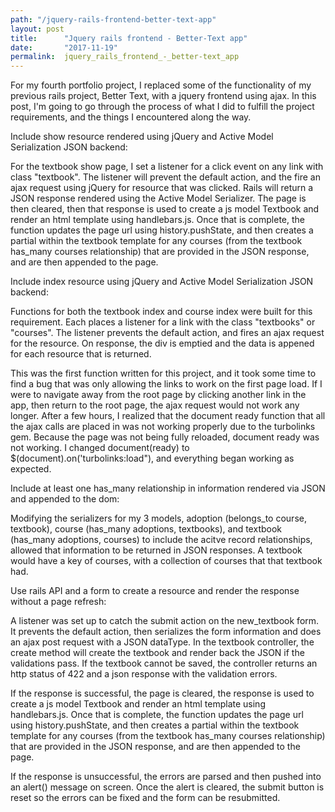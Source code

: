 ```yaml
---
path: "/jquery-rails-frontend-better-text-app"
layout: post
title:      "Jquery rails frontend - Better-Text app"
date:       "2017-11-19"
permalink:  jquery_rails_frontend_-_better-text_app
---
```



For my fourth portfolio project, I replaced some of the functionality of my previous rails project, Better Text, with a jquery frontend using ajax. In this post, I'm going to go through the process of what I did to fulfill the project requirements, and the things I encountered along the way.

Include show resource rendered using jQuery and Active Model Serialization JSON backend:

For the textbook show page, I set a listener for a click event on any link with class "textbook". The listener will prevent the default action, and the fire an ajax request using jQuery for resource that was clicked. Rails will return a JSON response rendered using the Active Model Serializer. The page is then cleared, then that response is used to create a js model Textbook and render an html template using handlebars.js. Once that is complete, the function updates the page url using history.pushState, and then creates a partial within the textbook template for any courses (from the textbook has_many courses relationship) that are provided in the JSON response, and are then appended to the page.

Include index resource using jQuery and Active Model Serialization JSON backend:

Functions for both the textbook index and course index were built for this requirement. Each places a listener for a link with the class "textbooks" or "courses". The listener prevents the default action, and fires an ajax request for the resource. On response, the div is emptied and the data is appened for each resource that is returned.

This was the first function written for this project, and it took some time to find a bug that was only allowing the links to work on the first page load. If I were to navigate away from the root page by clicking another link in the app, then return to the root page, the ajax request would not work any longer. After a few hours, I realized that the document ready function that all the ajax calls are placed in was not working properly due to the turbolinks gem. Because the page was not being fully reloaded, document ready was not working. I changed document(ready) to $(document).on('turbolinks:load"), and everything began working as expected.


Include at least one has_many relationship in information rendered via JSON and appended to the dom:

Modifying the serializers for my 3 models, adoption (belongs_to course, textbook), course (has_many adoptions, textbooks), and textbook (has_many adoptions, courses) to include the acitve record relationships, allowed that information to be returned in JSON responses. A textbook would have a key of courses, with a collection of courses that that textbook had.

Use rails API and a form to create a resource and render the response without a page refresh:

A listener was set up to catch the submit action on the new_textbook form. It prevents the default action, then serializes the form information and does an ajax post request with a JSON dataType. In the textbook controller, the create method will create the textbook and render back the JSON if the validations pass. If the textbook cannot be saved, the controller returns an http status of 422 and a json response with the validation errors.

If the response is successful, the page is cleared, the response is used to create a js model Textbook and render an html template using handlebars.js. Once that is complete, the function updates the page url using history.pushState, and then creates a partial within the textbook template for any courses (from the textbook has_many courses relationship) that are provided in the JSON response, and are then appended to the page.

If the response is unsuccessful, the errors are parsed and then pushed into an alert() message on screen. Once the alert is cleared, the submit button is reset so the errors can be fixed and the form can be resubmitted.










